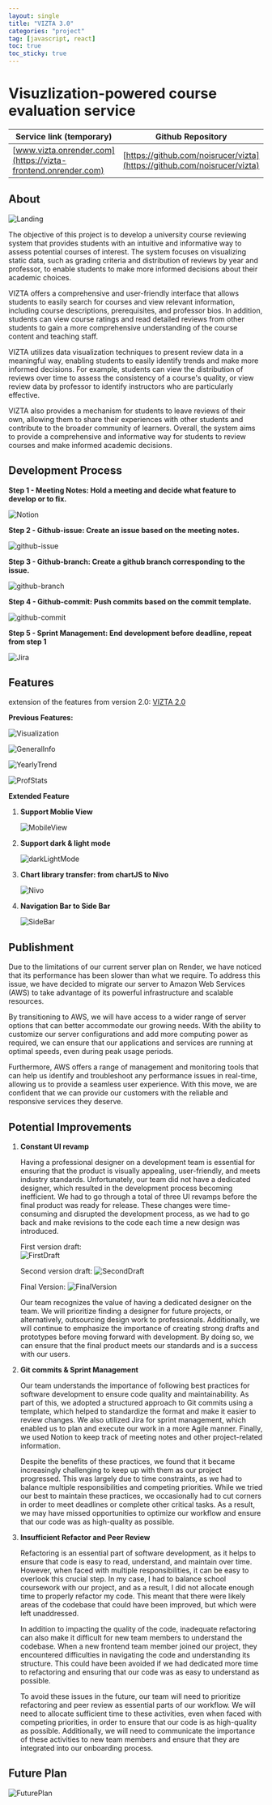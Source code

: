 ```yaml
---
layout: single
title: "VIZTA 3.0"
categories: "project"
tag: [javascript, react]
toc: true
toc_sticky: true
---
```


# Visuzlization-powered course evaluation service

| Service link (temporary)                         | Github Repository                                            |
| ------------------------------------------------ | ------------------------------------------------------------ |
| [www.vizta.onrender.com](https://vizta-frontend.onrender.com) | [https://github.com/noisrucer/vizta](https://github.com/noisrucer/vizta) |

## About

![Landing]({{site.url}}/images/2023-03-22-VIZTA3/Landing.png)

The objective of this project is to develop a university course reviewing system that provides students with an intuitive and informative way to assess potential courses of interest. The system focuses on visualizing static data, such as grading criteria and distribution of reviews by year and professor, to enable students to make more informed decisions about their academic choices.

VIZTA offers a comprehensive and user-friendly interface that allows students to easily search for courses and view relevant information, including course descriptions, prerequisites, and professor bios. In addition, students can view course ratings and read detailed reviews from other students to gain a more comprehensive understanding of the course content and teaching staff.

VIZTA utilizes data visualization techniques to present review data in a meaningful way, enabling students to easily identify trends and make more informed decisions. For example, students can view the distribution of reviews over time to assess the consistency of a course's quality, or view review data by professor to identify instructors who are particularly effective.

VIZTA also provides a mechanism for students to leave reviews of their own, allowing them to share their experiences with other students and contribute to the broader community of learners. Overall, the system aims to provide a comprehensive and informative way for students to review courses and make informed academic decisions.

## Development Process

**Step 1 - Meeting Notes: Hold a meeting and decide what feature to develop or to fix.**

![Notion]({{site.url}}/images/2023-03-22-VIZTA3/Notion.png)

**Step 2 - Github-issue: Create an issue based on the meeting notes.**

![github-issue]({{site.url}}/images/2023-03-22-VIZTA3/github-issue.png)

**Step 3 - Github-branch: Create a github branch corresponding to the issue.**

![github-branch]({{site.url}}/images/2023-03-22-VIZTA3/github-branch.png)

**Step 4 - Github-commit: Push commits based on the commit template.**

![github-commit]({{site.url}}/images/2023-03-22-VIZTA3/github-commit.png)

**Step 5 - Sprint Management: End development before deadline, repeat from step 1**

![Jira]({{site.url}}/images/2023-03-22-VIZTA3/Jira.png)

## Features

extension of the features from version 2.0: [VIZTA 2.0](https://joeylee1121.github.io/project/VIZTA2/)

**Previous Features:**

![Visualization]({{site.url}}/images/2023-03-22-VIZTA3/Visualization.png)

![GeneralInfo]({{site.url}}/images/2023-03-22-VIZTA3/GeneralInfo.png)

![YearlyTrend]({{site.url}}/images/2023-03-22-VIZTA3/YearlyTrend.png)

![ProfStats]({{site.url}}/images/2023-03-22-VIZTA3/ProfStats.png)

**Extended Feature**

1. **Support Moblie View**

    ![MobileView]({{site.url}}/images/2023-03-22-VIZTA3/MobileView.gif)

2. **Support dark & light mode**

   ![darkLightMode]({{site.url}}/images/2023-03-22-VIZTA3/darkLightMode.gif)
   

3. **Chart library transfer: from chartJS to Nivo**

   ![Nivo]({{site.url}}/images/2023-03-22-VIZTA3/Nivo.gif)
   

4. **Navigation Bar to Side Bar**

   ![SideBar]({{site.url}}/images/2023-03-22-VIZTA3/Sidebar.gif)
   
   

## Publishment

Due to the limitations of our current server plan on Render, we have noticed that its performance has been slower than what we require. To address this issue, we have decided to migrate our server to Amazon Web Services (AWS) to take advantage of its powerful infrastructure and scalable resources.

By transitioning to AWS, we will have access to a wider range of server options that can better accommodate our growing needs. With the ability to customize our server configurations and add more computing power as required, we can ensure that our applications and services are running at optimal speeds, even during peak usage periods.

Furthermore, AWS offers a range of management and monitoring tools that can help us identify and troubleshoot any performance issues in real-time, allowing us to provide a seamless user experience. With this move, we are confident that we can provide our customers with the reliable and responsive services they deserve.

## Potential Improvements

1. **Constant UI revamp**

   Having a professional designer on a development team is essential for ensuring that the product is visually appealing, user-friendly, and meets industry standards. Unfortunately, our team did not have a dedicated designer, which resulted in the development process becoming inefficient. We had to go through a total of three UI revamps before the final product was ready for release. These changes were time-consuming and disrupted the development process, as we had to go back and make revisions to the code each time a new design was introduced.


   First version draft:                    
    ![FirstDraft]({{site.url}}/images/2023-03-22-VIZTA3/FirstDraft.png)

   Second version draft:
    ![SecondDraft]({{site.url}}/images/2023-03-22-VIZTA3/SecondDraft.png)

   Final Version:
    ![FinalVersion]({{site.url}}/images/2023-03-22-VIZTA3/FinalVersion.png)


   Our team recognizes the value of having a dedicated designer on the team. We will prioritize finding a designer for future projects, or alternatively, outsourcing design work to professionals. Additionally, we will continue to emphasize the importance of creating strong drafts and prototypes before moving forward with development. By doing so, we can ensure that the final product meets our standards and is a success with our users.

2. **Git commits & Sprint Management**
   
   Our team understands the importance of following best practices for software development to ensure code quality and maintainability. As part of this, we adopted a structured approach to Git commits using a template, which helped to standardize the format and make it easier to review changes. We also utilized Jira for sprint management, which enabled us to plan and execute our work in a more Agile manner. Finally, we used Notion to keep track of meeting notes and other project-related information.

   Despite the benefits of these practices, we found that it became increasingly challenging to keep up with them as our project progressed. This was largely due to time constraints, as we had to balance multiple responsibilities and competing priorities. While we tried our best to maintain these practices, we occasionally had to cut corners in order to meet deadlines or complete other critical tasks. As a result, we may have missed opportunities to optimize our workflow and ensure that our code was as high-quality as possible.
   
3. **Insufficient Refactor and Peer Review**

   Refactoring is an essential part of software development, as it helps to ensure that code is easy to read, understand, and maintain over time. However, when faced with multiple responsibilities, it can be easy to overlook this crucial step. In my case, I had to balance school coursework with our project, and as a result, I did not allocate enough time to properly refactor my code. This meant that there were likely areas of the codebase that could have been improved, but which were left unaddressed.

   In addition to impacting the quality of the code, inadequate refactoring can also make it difficult for new team members to understand the codebase. When a new frontend team member joined our project, they encountered difficulties in navigating the code and understanding its structure. This could have been avoided if we had dedicated more time to refactoring and ensuring that our code was as easy to understand as possible.

   To avoid these issues in the future, our team will need to prioritize refactoring and peer review as essential parts of our workflow. We will need to allocate sufficient time to these activities, even when faced with competing priorities, in order to ensure that our code is as high-quality as possible. Additionally, we will need to communicate the importance of these activities to new team members and ensure that they are integrated into our onboarding process.

## Future Plan

![FuturePlan]({{site.url}}/images/2023-03-22-VIZTA3/FuturePlan.png)